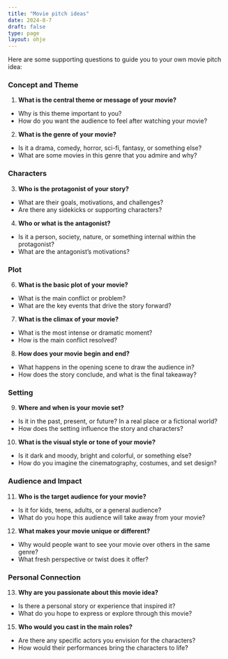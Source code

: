 ```yaml
---
title: "Movie pitch ideas"
date: 2024-8-7
draft: false
type: page
layout: ohje
---
```


Here are some supporting questions to guide you to your own movie pitch idea:

### Concept and Theme
1. **What is the central theme or message of your movie?**
- Why is this theme important to you?
- How do you want the audience to feel after watching your movie?


2. **What is the genre of your movie?**
- Is it a drama, comedy, horror, sci-fi, fantasy, or something else?
- What are some movies in this genre that you admire and why?


### Characters

3. **Who is the protagonist of your story?**
- What are their goals, motivations, and challenges?
- Are there any sidekicks or supporting characters?


4. **Who or what is the antagonist?**
- Is it a person, society, nature, or something internal within the protagonist?
- What are the antagonist’s motivations?


### Plot
6. **What is the basic plot of your movie?**
- What is the main conflict or problem?
- What are the key events that drive the story forward?

7. **What is the climax of your movie?**
- What is the most intense or dramatic moment?
- How is the main conflict resolved?


8. **How does your movie begin and end?**
- What happens in the opening scene to draw the audience in?
- How does the story conclude, and what is the final takeaway?


### Setting

9. **Where and when is your movie set?**
- Is it in the past, present, or future? In a real place or a fictional world?
- How does the setting influence the story and characters?


10. **What is the visual style or tone of your movie?**
- Is it dark and moody, bright and colorful, or something else?
- How do you imagine the cinematography, costumes, and set design?


### Audience and Impact

11. **Who is the target audience for your movie?**
- Is it for kids, teens, adults, or a general audience?
- What do you hope this audience will take away from your movie?


12. **What makes your movie unique or different?**
- Why would people want to see your movie over others in the same genre?
- What fresh perspective or twist does it offer?


### Personal Connection

13. **Why are you passionate about this movie idea?**
- Is there a personal story or experience that inspired it?
- What do you hope to express or explore through this movie?


15. **Who would you cast in the main roles?**
- Are there any specific actors you envision for the characters?
- How would their performances bring the characters to life?

